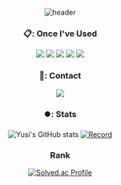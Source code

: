 <div align="center">
  
  ![header](https://capsule-render.vercel.app/api?type=transparent&text=Yusi&fontColor=00BFFF&desc=DesiDerium&descSize=20&descAlignY=80)


### 📋: Once I've Used
<!-- HTML -->
<img src="https://img.shields.io/badge/HTML-00BFFF?style=for-the-badge&logo=HTML&logoColor=white">
<!-- CSS -->
<img src="https://img.shields.io/badge/CSS-96A5FF?style=for-the-badge&logo=CSS&logoColor=white">
<!-- JavaScript -->
<img src="https://img.shields.io/badge/JavaScript-4169E1?style=for-the-badge&logo=JavaScript&logoColor=white">
<!-- React -->
<img src="https://img.shields.io/badge/React-0064CD?style=for-the-badge&logo=React&logoColor=white">
<!-- Java -->
<img src="https://img.shields.io/badge/JAVA-93DAFF?style=for-the-badge&logo=java&logoColor=white">

### 📱: Contact
<!-- mail -->
<a href="mailto:yusi4781@naver.com">
   <img src="https://img.shields.io/badge/Gmail-d14836?style=flat-square&logo=Gmail&logoColor=white&link=leegm1798@naver.com"/>
</a>

### ⏺️: Stats
![Yusi's GitHub stats](https://github-readme-stats.vercel.app/api?username=SinYusi&show_icons=true&theme=cobalt)
[![Record](https://github-readme-stats.vercel.app/api/top-langs/?username=893107&layout=compact)](https://github.com/anuraghazra/github-readme-stats)

### Rank
[![Solved.ac Profile](http://mazassumnida.wtf/api/generate_badge?boj=yusi4781)](https://solved.ac/yusi4781)<br/>

</div>
